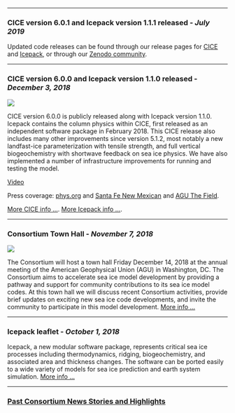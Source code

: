 ***

### **CICE version 6.0.1 and Icepack version 1.1.1 released**   -   *July 2019*   
Updated code releases can be found through our release pages for [CICE](https://github.com/CICE-Consortium/CICE/wiki/CICE-Version-Index) and [Icepack](https://github.com/CICE-Consortium/Icepack/wiki/Icepack-Version-Index), or through our [Zenodo community](https://zenodo.org/communities/cice-consortium).

***

### **CICE version 6.0.0 and Icepack version 1.1.0 released**   -   *December 3, 2018*   
![](https://avatars2.githubusercontent.com/u/28584507?s=280&v=4)

CICE version 6.0.0 is publicly released along with Icepack version 1.1.0. Icepack contains the column physics within CICE, first released as an independent software package in February 2018. This CICE release also includes many other improvements since version 5.1.2, most notably a new landfast-ice parameterization with tensile strength, and full vertical biogeochemistry with shortwave feedback on sea ice physics. We have also implemented a number of infrastructure improvements for running and testing the model. 

[Video](https://vimeo.com/306045100)

Press coverage: [phys.org](https://phys.org/news/2018-12-arctic-ice-benefit-polar-industry.html) and [Santa Fe New Mexican](http://www.santafenewmexican.com/news/health_and_science/sea-ice-more-than-just-frozen-water/article_3c3eaab2-6574-5500-9ac7-3a7659d5c574.html) and [AGU The Field](https://blogs.agu.org/thefield/2018/12/24/modeling-sea-ice-has-impact-far-beyond-the-poles/). 

[More CICE info ...](https://github.com/CICE-Consortium/CICE/releases/tag/CICE6.0.0). 
[More Icepack info ...](https://github.com/CICE-Consortium/Icepack/releases/tag/Icepack1.1.0). 

***

### **Consortium Town Hall**   -   *November 7, 2018*
![](http://www.envriplus.eu/wp-content/uploads/2018/06/CEN-FM18_logo-1-1.png)

The Consortium will host a town hall Friday December 14, 2018 at the annual meeting of the American Geophysical Union (AGU) in Washington, DC. The Consortium aims to accelerate sea ice model development by providing a pathway and support for community contributions to its sea ice model codes. At this town hall we will discuss recent Consortium activities, provide brief updates on exciting new sea ice code developments, and invite the community to participate in this model development.  [More info ...](https://agu.confex.com/agu/fm18/meetingapp.cgi/Session/56058) 

***

### **Icepack leaflet**   -   *October 1, 2018*
Icepack, a new modular software package, represents critical sea ice processes including thermodynamics, ridging, biogeochemistry, and associated area and thickness changes. The software can be
ported easily to a wide variety of models for sea ice prediction and earth system simulation. [More info ...](https://e3sm.org/wp-content/uploads/2018/10/TechnicalHighlight_Icepack_opt.pdf)

***

### [Past Consortium News Stories and Highlights](https://github.com/CICE-Consortium/About-Us/wiki/Consortium-News-and-Highlights-Archive)